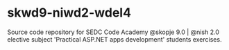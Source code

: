 # skwd9-niwd2-wdel4
Source code repository for SEDC Code Academy @skopje 9.0 | @nish 2.0 elective subject 'Practical ASP.NET apps development' students exercises.
